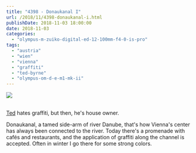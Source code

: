 ```yaml
---
title: "4398 - Donaukanal I"
url: /2018/11/4398-donaukanal-i.html
publishDate: 2018-11-03 18:00:00
date: 2018-11-03
categories: 
  - "olympus-m-zuiko-digital-ed-12-100mm-f4-0-is-pro"
tags: 
  - "austria"
  - "wien"
  - "vienna"
  - "graffiti"
  - "ted-byrne"
  - "olympus-om-d-e-m1-mk-ii"
---
```

<div class="container">
<div class="center"><a target="_blank" href="https://d25zfm9zpd7gm5.cloudfront.net/1200x1200/2017/20170802_173511_lr.jpg"><img class="webfeedsFeaturedVisual" src="https://d25zfm9zpd7gm5.cloudfront.net/0600x0600/2017/20170802_173511_lr.jpg" /></a></div>
</div>
<br />

[Ted](https://imagefiction.blogspot.com/) hates graffiti, but then, he's house owner.

Donaukanal, a tamed side-arm of river Danube, that's how Vienna's
center has always been connected to the river. Today there's a
promenade with cafés and restaurants, and the application of
graffiti along the channel is accepted. Often in winter I go there
for some strong colors.